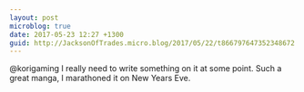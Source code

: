 ```yaml
---
layout: post
microblog: true
date: 2017-05-23 12:27 +1300
guid: http://JacksonOfTrades.micro.blog/2017/05/22/t866797647352348672.html
---
```

@korigaming I really need to write something on it at some point. Such a great manga, I marathoned it on New Years Eve.
